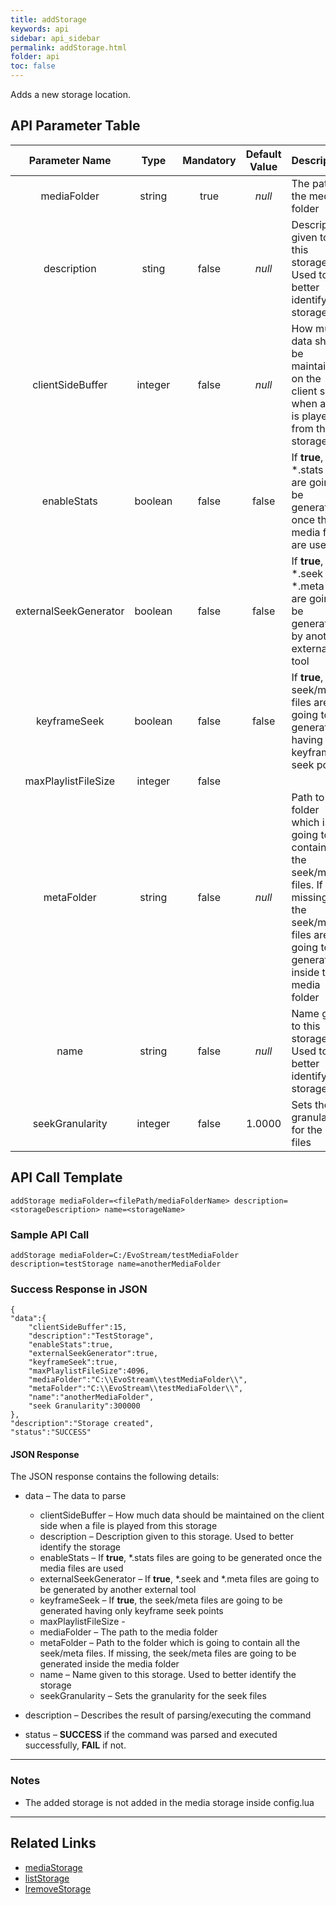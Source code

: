 ```yaml
---
title: addStorage
keywords: api
sidebar: api_sidebar
permalink: addStorage.html
folder: api
toc: false
---
```


Adds a new storage location.



## API Parameter Table

|    Parameter Name     |  Type   | Mandatory | Default Value | Description                              |
| :-------------------: | :-----: | :-------: | :-----------: | ---------------------------------------- |
|      mediaFolder      | string  |   true    |    *null*     | The path to the media folder             |
|      description      |  sting  |   false   |    *null*     | Description given to this storage. Used to better identify the storage |
|   clientSideBuffer    | integer |   false   |    *null*     | How much data should be maintained on the client side when a file is played from this storage |
|      enableStats      | boolean |   false   |     false     | If **true**, *.stats files are going to be generated once the media files are used |
| externalSeekGenerator | boolean |   false   |     false     | If **true**, *.seek and *.meta files are going to be generated by another external tool |
|     keyframeSeek      | boolean |   false   |     false     | If **true**, the seek/meta files are going to be generated having only keyframe seek points |
|  maxPlaylistFileSize  | integer |   false   |               |                                          |
|      metaFolder       | string  |   false   |    *null*     | Path to the folder which is going to contain all the seek\/meta files. If missing, the seek/meta files are going to be generated inside the media folder |
|         name          | string  |   false   |    *null*     | Name given to this storage. Used to better identify the storage |
|    seekGranularity    | integer |   false   |    1.0000     | Sets the granularity for the seek files  |



## API Call Template

``` 
addStorage mediaFolder=<filePath/mediaFolderName> description=<storageDescription> name=<storageName>
```



### Sample API Call

``` 
addStorage mediaFolder=C:/EvoStream/testMediaFolder description=testStorage name=anotherMediaFolder
```



### Success Response in JSON

``` 
{
"data":{
    "clientSideBuffer":15,
    "description":"TestStorage",
    "enableStats":true,
    "externalSeekGenerator":true,
    "keyframeSeek":true,
    "maxPlaylistFileSize":4096,
    "mediaFolder":"C:\\EvoStream\\testMediaFolder\\",
    "metaFolder":"C:\\EvoStream\\testMediaFolder\\",
    "name":"anotherMediaFolder",
    "seek Granularity":300000
},
"description":"Storage created",
"status":"SUCCESS"
```



#### **JSON Response**

The JSON response contains the following details:

- data – The data to parse
  - clientSideBuffer – How much data should be maintained on the client side when a file is played from this storage
  - description – Description given to this storage. Used to better identify the storage
  - enableStats – If **true**, *.stats files are going to be generated once the media files are used
  - externalSeekGenerator – If **true**, *.seek and *.meta files are going to be generated by another external tool
  - keyframeSeek – If **true**, the seek/meta files are going to be generated having only keyframe seek points
  - maxPlaylistFileSize - 
  - mediaFolder – The path to the media folder
  - metaFolder – Path to the folder which is going to contain all the seek/meta files. If missing, the seek/meta files are going to be generated inside the media folder
  - name – Name given to this storage. Used to better identify the storage
  - seekGranularity – Sets the granularity for the seek files


- description – Describes the result of parsing/executing the command
- status – **SUCCESS** if the command was parsed and executed successfully, **FAIL** if not.

------

### Notes

- The added storage is not added in the media storage inside config.lua


------

## **Related Links**

- [mediaStorage](userguide_confuglua.html#mediaStorage_)
- [listStorage](api_listStorage.html)
- [lremoveStorage](api_removeStorage.html)